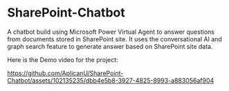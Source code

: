 # SharePoint-Chatbot
A chatbot build using Microsoft Power Virtual Agent to answer questions from documents stored in SharePoint site. It uses the conversational AI and graph search feature to generate answer based on SharePoint site data.


Here is the Demo video for the project:



https://github.com/AplicanU/SharePoint-Chatbot/assets/102135235/dbb4e5b8-3927-4825-8993-a883056af904

